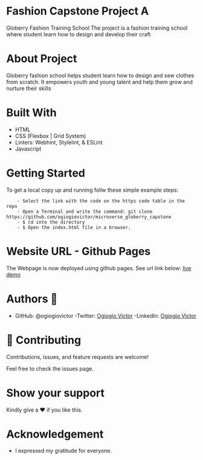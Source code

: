 # Fashion Capstone Project A
Globerry Fashion Training School
The project is a fashion training school where student learn how to design and develop their craft

# About Project
Globerry fashion school helps student learn how to design and sew clothes from scratch. It empowers youth and young talent and help them grow and nurture their skills

# Built With 
- HTML
- CSS (Flexbox | Grid System)
- Linters: Webhint, Stylelint, & ESLint
- Javascript

# Getting Started
To get a local copy up and running follw these simple example steps:

```
    - Select the link with the code on the https code table in the repo
    - Open a Terminal and write the command: git clone https://github.com/ogiogiovictor/microverse_globerry_capstone
    - $ cd into the directory
    - $ Open the index.html file in a browser.
```

# Website URL - Github Pages
The Webpage is now deployed using github pages. See url link below:
[live demo]( https://ogiogiovictor.github.io/microverse_porfolio_project/)


# Authors 👤
- GitHub: @ogiogiovictor
-Twitter: [Ogiogio Victor](https://twitter.com/a0df623fb9d9482)
-LinkedIn:  [Ogiogio Victor](https://www.linkedin.com/in/ogiogio-victor-a096a0181/)


# 🤝 Contributing
Contributions, issues, and feature requests are welcome!

Feel free to check the issues page.

# Show your support
Kindly give a :hearts: if you like this.

# Acknowledgement
- I expressed my gratitude for everyone.


